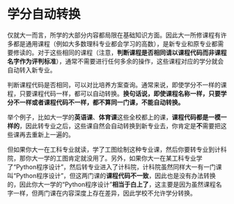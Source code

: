 # 学分自动转换

仅就大一而言，所学的大部分内容都局限在基础知识方面。因此大一所修课程有许多都是通用课程（例如大多数理科专业都会学习的高数），是新专业和原专业都需要修读的。对于这些相同的课程（注意，**判断课程是否相同请以课程代码而非课程名字作为评判标准**），通常不需要进行任何多余的操作，这些课程对应的学分就会自动转入新专业。

判断课程代码是否相同，可以对比培养方案查询。通常来说，即使学分不一样的课程，只要课程代码一样，都可以自动转换。**换句话说，即使课程名称一样，只要学分不一样或者课程代码不一样，都不算同一门课，不能自动转换。**

举个例子，比如大一学的**英语课**、**体育课**这些全校都上的课，**课程代码都是一模一样的**，因此转专业之后，这些课自然会自动转换到新专业去，你肯定是**不**需要把这些课再去重新上一遍的。

但如果你大一在工科专业就读，学了工图绘制这种专业课，然后你要转专业到计科院，那你大一学的工图肯定就没用了。另外，如果你大一在某工科专业学了“Python程序设计”，然后转专业进入了计科院，计科院虽然同样大一有一门课叫“Python程序设计”，但这两门课的**课程代码不一致**，因此也是没有办法转换的，因此你大一学的“Python程序设计”**相当于白上了**，这主要是因为虽然课程名字一样，但两门课在内容深度上存在差异，因此学校不允许学分转换。